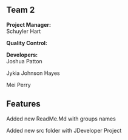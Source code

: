 ## Team 2
**Project Manager:**   
Schuyler Hart

**Quality Control:**  

**Developers:**  
Joshua Patton

Jykia Johnson Hayes

Mei Perry
## Features
Added new ReadMe.Md with groups names

Added new src folder with JDeveloper Project

